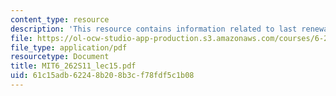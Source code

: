 ```yaml
---
content_type: resource
description: 'This resource contains information related to last renewal. '
file: https://ol-ocw-studio-app-production.s3.amazonaws.com/courses/6-262-discrete-stochastic-processes-spring-2011/61c15adb62248b208b3cf78fdf5c1b08_MIT6_262S11_lec15.pdf
file_type: application/pdf
resourcetype: Document
title: MIT6_262S11_lec15.pdf
uid: 61c15adb-6224-8b20-8b3c-f78fdf5c1b08
---
```

